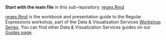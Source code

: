 **Start with the main file** in this sub-repository: [regex.Rmd](/regex/regex.Rmd)

[regex.Rmd](regex.Rmd) is the workbook and presentation guide to the Regular Expressions workshop, part
 of the Data & Visualization Services [Workshop Series](http://library.duke.edu/data/news).  You can find
 other Data & Visualization Services guides on our [Guides page](http://library.duke.edu/data/guides).